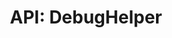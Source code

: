 ---
comment: "/**\n * The client side debug helper\n *\n * @memberof HashBrown.Client.Helpers\n */"
meta:
    range:
        - 162
        - 1149
    filename: DebugHelper.js
    lineno: 10
    columnno: 0
    path: /home/mrzapp/Development/Web/hashbrown-cms/src/Client/Helpers
    code:
        id: astnode100000563
        name: DebugHelper
        type: ClassDeclaration
        paramnames: []
classdesc: 'The client side debug helper'
memberof: HashBrown.Client.Helpers
name: DebugHelper
longname: HashBrown.Client.Helpers.DebugHelper
kind: class
scope: static
methods:
    -
        comment: "/**\n     * Start the debug socket\n     */"
        meta:
            range:
                - 258
                - 606
            filename: DebugHelper.js
            lineno: 14
            columnno: 4
            path: /home/mrzapp/Development/Web/hashbrown-cms/src/Client/Helpers
            code:
                id: astnode100000567
                name: DebugHelper.startSocket
                type: MethodDefinition
                paramnames: []
            vars:
                "": null
        description: 'Start the debug socket'
        name: startSocket
        longname: HashBrown.Client.Helpers.DebugHelper.startSocket
        kind: function
        memberof: HashBrown.Client.Helpers.DebugHelper
        scope: static
        params: []
    -
        comment: "/**\n     * Event: On debug socket message\n     */"
        meta:
            range:
                - 666
                - 1147
            filename: DebugHelper.js
            lineno: 29
            columnno: 4
            path: /home/mrzapp/Development/Web/hashbrown-cms/src/Client/Helpers
            code:
                id: astnode100000621
                name: DebugHelper.onSocketMessage
                type: MethodDefinition
                paramnames:
                    - ev
            vars:
                "": null
        description: 'Event: On debug socket message'
        name: onSocketMessage
        longname: HashBrown.Client.Helpers.DebugHelper.onSocketMessage
        kind: function
        memberof: HashBrown.Client.Helpers.DebugHelper
        scope: static
        params: []
shortname: DebugHelper
layout: docPage
permalink: /docs/hashbrown/client/helpers/debughelper/
title: 'API: DebugHelper'
description: 'The client side debug helper'

---